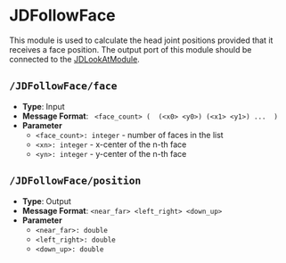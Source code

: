 # JDFollowFace

This module is used to calculate the head joint positions provided that it receives a face position. The output port of this module should be connected to the [JDLookAtModule](JDLookAtModule.md).

## ``/JDFollowFace/face``

* **Type**: Input
* **Message Format**: `` <face_count> (  (<x0> <y0>) (<x1> <y1>) ...  )``
* **Parameter**
	* ``<face_count>: integer`` - number of faces in the list
	* ``<xn>: integer`` - x-center of the n-th face
	* ``<yn>: integer`` - y-center of the n-th face

## ``/JDFollowFace/position``

* **Type**: Output
* **Message Format**: ``<near_far> <left_right> <down_up>``
* **Parameter**
	* ``<near_far>: double`` 
	* ``<left_right>: double``
	* ``<down_up>: double`` 